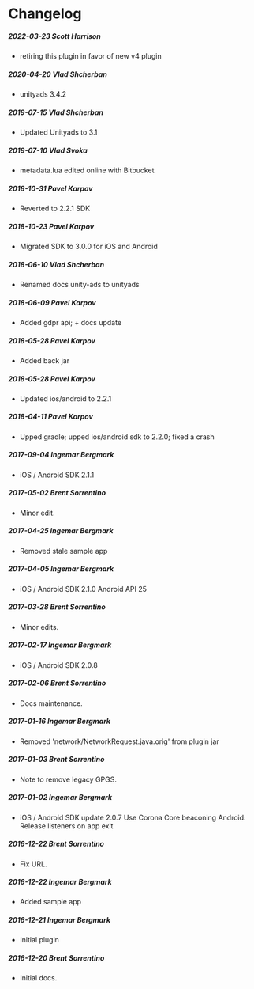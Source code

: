 # Changelog
##### 2022-03-23  Scott Harrison
 * retiring this plugin in favor of new v4 plugin

##### 2020-04-20  Vlad Shcherban
 * unityads 3.4.2

##### 2019-07-15  Vlad Shcherban
 * Updated Unityads to 3.1

##### 2019-07-10  Vlad Svoka
 * metadata.lua edited online with Bitbucket

##### 2018-10-31  Pavel Karpov
 * Reverted to 2.2.1 SDK

##### 2018-10-23  Pavel Karpov
 * Migrated SDK to 3.0.0 for iOS and Android

##### 2018-06-10  Vlad Shcherban
 * Renamed docs unity-ads to unityads

##### 2018-06-09  Pavel Karpov
 * Added gdpr api; + docs update

##### 2018-05-28  Pavel Karpov
 * Added back jar

##### 2018-05-28  Pavel Karpov
 * Updated ios/android to 2.2.1

##### 2018-04-11  Pavel Karpov
 * Upped gradle; upped ios/android sdk to 2.2.0; fixed a crash

##### 2017-09-04  Ingemar Bergmark
 * iOS / Android SDK 2.1.1

##### 2017-05-02  Brent Sorrentino
 * Minor edit.

##### 2017-04-25  Ingemar Bergmark
 * Removed stale sample app

##### 2017-04-05  Ingemar Bergmark
 * iOS / Android SDK 2.1.0
Android API 25

##### 2017-03-28  Brent Sorrentino
 * Minor edits.

##### 2017-02-17  Ingemar Bergmark
 * iOS / Android SDK 2.0.8

##### 2017-02-06  Brent Sorrentino
 * Docs maintenance.

##### 2017-01-16  Ingemar Bergmark
 * Removed 'network/NetworkRequest.java.orig' from plugin jar

##### 2017-01-03  Brent Sorrentino
 * Note to remove legacy GPGS.

##### 2017-01-02  Ingemar Bergmark
 * iOS / Android SDK update 2.0.7
Use Corona Core beaconing
Android: Release listeners on app exit

##### 2016-12-22  Brent Sorrentino
 * Fix URL.

##### 2016-12-22  Ingemar Bergmark
 * Added sample app

##### 2016-12-21  Ingemar Bergmark
 * Initial plugin

##### 2016-12-20  Brent Sorrentino
 * Initial docs.
